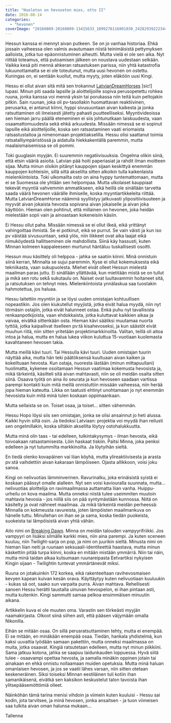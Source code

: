 ```yaml
---
title: "Huoleton on hevoseton mies, otto II"
date: 2016-08-14
categories: 
  - "hevonen"
coverImage: "20160809-20160809-13415633_1099276116801030_242829392223449793_o.jpg"
---
```


Hessun kanssa ei mennyt aivan putkeen. Se on jo vanhaa historiaa. Ehkä jossain vaiheessa olen valmis avautumaan niistä teinimäisistä pettymyksen aalloista, jotka tuo epäonnistuminen aiheutti. Mutta vielä ei ole sen aika. Nyt riittää toteamus, että putoamisen jälkeen on noustava uudestaan selkään. Vaikka kesä piti mennä ahkeran ratsastuksen parissa, niin yhtä katastrofia lukuunottamatta se ei ole toteutunut, mutta uusi hevonen on ostettu. Kuningas on, ei sentään kuollut, mutta myyty, joten eläköön uusi Kingi.

<!--more-->

Hessu ei ollut aivan sitä mitä sen trokannut [LatvianDreamHorses](http://latviandreamhorses.weebly.com/) \[sic!\] lupasi. Minun piti saada lapsille ja aloittelijoille sopiva perusopetettu rohkea ruuna, jonka kanssa voi mennä yksin tai porukassa niin teitä kuin peltojakin pitkin. Sain ruunan, joka oli pv-tasollakin huomattavan reaktiivinen, perusarka, ei antanut kiinni, hyppi sivusuuntaan aivan kaikesta ja jonka ratsuttaminen oli ilmeisesti jätetty pahasti puutteelliseksi. Myyntivideoissa sen hieman jarru päällä eteneminen ei siis johtunutkaan laiskuudesta, vaan osaamattomuudesta sekä ehkä arkuudesta. Missään nimessä se ei sopinut lapsille eikä aloittelijoille, koska sen ratsastaminen vaati eriomaista ratsastustaitoa ja nimenomaan projektiakselilla. Hessu olisi saattanut toimia ratsatalliympäristössä ja aidatulla hiekkakentällä paremmin, mutta maalaismaisemissa se oli pommi.

Toki guuglasin myyjän. Ei suuremmin negatiivisuuksia. Ongelma olikin siinä, että etsin vääriä asioita. Latvian pää hoiti paperiasiat ja rahdit ilman moitteen sijaa. Mutta minun olsikin pitänyt kauppojen sijaan keskittyä enemmän kauppojen kohteisiin, sillä siltä akselilta sitten alkoikin tulla kaikenlaista mielenkiintoista. Toki ulkomailta osto on aina hyppy tuntemattomaan, mutta ei se Suomessa ole yhtään sen helpompaa. Mutta ulkolaiset kauppiaat tekevät myyntiä vahvemmin ammatikseen, eikä heillä ole sinällään tarvetta saada väärä hevonen väärälle ihmiselle, koska myyntiartikkeleita riittää. Mutta LatvianDreamHorse näämmä syyllistyy jatkuvasti ylipositiivisuuteen ja myyvät aivan jokaista hevosta sopivana aivan jokaiselle ja aivan joka käyttöön. Hieman olen pohtinut, että millainen on hevonen, joka heidän mielestään sopii vain ja ainoastaan kokeneisiin käsiin.

Ei Hessu ollut paha. Missään nimessä se ei ollut ilkeä, eikä yrittänyt vahingoittaa ihmistä. Se ei potkinut, eikä se purrut. Se vain väisti ja kun iso pv väistää sivusuuntaan, sekä ylös, niin liikkeet ovat aika laajat eikä riimuköydestä hallitseminen ole mahdollista. Siinä käy hassusti, kuten Minnan kolmeen kappaleeseen murtunut häntäluu tuskallisesti osoitti.

Hessun muu käsittely oli helppoa - jahka se saatiin kiinni. Minä onnistuin siinä kerran, Minnalta se sujui paremmin. Kyse ei ollut kokemuksesta eikä tekniikasta, vaan sukupuolesta. Miehet eivät olleet Hessun mielestä maailman paras juttu. Ei sinällään yllättävää, kun mietitään mistä se on tullut ja mikä sen rotu sekå sukutaulu on. Naiset ovat luultavammin hoitaneet sitä, ja ratsutuksen on tehnyt mies. Mielenkiintoista ynnälaskua saa tuostakin hahmotettua, jos haluaa.

Hessu laitettiin myyntiin ja se löysi uuden omistajan kohtuullisen nopeastikin. Jos olen kiukutellut myyjistä, jotka eivät halua myydä, niin nyt törmäsin ostajiin, jotka eivät halunneet ostaa. Enkä puhu nyt tavallisista renkaanpotkijoista, vaan ehdokkaista, jotka kuluttavat kaikkien aikaa ja vaivaa, eivätkä sittenkään osta. Hieman kävi sääliksi muutamaa nuorta tyttöä, jotka kaipailivat itselleen pv:tä kisahevoseksi, ja kun säästöt eivät muuhun riitä, niin sitten yritetään projektimarkkinoilta. Valitan, teillä oli aitoa intoa ja halua, mutta en halua lukea viikon kuluttua 15-vuotiaan kuolemasta kavahtaneen hevosen takia.

Mutta meillä kävi tuuri. Tai Hessulla kävi tuuri. Uuden omistajan tuurin näyttää aika, mutta hän teki päätöksensä kuultuaan aivan kaiken ja kokeiltuaan hevosta. Kun ostaja, nuoresta iästään (minun mittapuullani) huolimatta, kykenee osoitamaan Hessun vaatimaa kokemusta hevosista ja, mikä tärkeintä, käsitteli sitä aivan mahtavasti, niin se oli meidän osalta sitten siinä. Osaava työtä on aina ilo seurata ja kun hevoseen saadaan vartissa parempi kontakti kuin mitä meillä onnistuttiin missään vaiheessa, niin herää jopa hieman kateutta. Likka on taatusti ehtinyt unohtamaan jo nyt enemmän hevosista kuin mitä minä tulen koskaan oppimaankaan.

Mutta sellaista se on. Toiset osaa, ja toiset... sitten vähemmän.

Hessu Hopo löysi siis sen omistajan, jonka se olisi ansainnut jo heti alussa. Kaikki hyvin siltä osin. Ja tiedoksi Latviaan: projektia voi myydä ihan reilusti sen ongelmillakin, koska siltäkin akselilta löytyy ostohalukkuutta.

Mutta minä olin taas - tai edelleen, tulkintakysymys - ilman hevosta, eikä toivoakaan ratsastamisesta. Löin haskaat tiskiin. Paitsi Minna, joka penkoi edelleen ja nyt tutummilta markkinoilta. Ja löytyihän sieltä.

En tiedä olenko kovapäinen vai liian köyhä, mutta ylireaktiivisesta ja arasta pv:stä vaihdettiin aivan kakaraan lämpöiseen. Ojasta allikkoon, voisi joku sanoa.

Kingi on nelivuotias lämminverinen. Ravurinalku, joka erinäisistä syistä ei koskaan päässyt omalle alalleen. Nyt sen voisi kaviouralla suunnata, mutta... nelivuotias aloittelija on ravimaailmassa auttamatta liian vanha. Huippu-urheilu on kova maailma. Mutta onneksi niistä tulee useimmiten muutoin mahtavia hevosia - jos niillä siis on pää syntymästään kunnossa. Niitä on käsitelty ja ovat nähneet maailmaa. Ja mikä tärkeintä meidän perheessä: Minnalla on kokmeusta ravureista, joten lämpöisten maailmankuva on hänelle tuttu. Minullehan on ihan se ja sama, koska tiedän puokeista, suokeista tai lämpöisistä aivan yhtä vähän.

Aito nimi on [Breaking Dawn](http://www.sukuposti.net/hevoset/breaking-dawn/1286948). Minna on meidän talouden vampyyrifriikki. Jos vampyyri on lisäksi silmälle karkki mies, niin aina parempi. Ja kuten sceneen kuuluu, niin Twilight-sarja on pop, ja nimi on juurikin sieltä. Minusta nimi on hieman liian neiti ja ruunaan seksuaali-identiteettiä haastava, mutta minun käskettiin pitää turpa kiinni, koska en mitään mistään ymmärrä. Niin tai näin, mutta minä taidan alkaa kutsumaan ruunareipasta Eetvartiksi nykyisen Kingin sijaan - Twilightin tuntevat ymmärtänevät miksi.

Ruuna on jotakuinkin 172 korkea, eikä rakenteeltaan ravihevosmaisen kevyen kapean kuivan kesän orava. Käyttäytyy kuten nelivuotiaan kuuluukin - kukas sä oot, saako sun varpaita purra. Aivan mahtava. Rehellisesti sanoen Hessu herätti taustalla uinuvan hevospelon, ei ihan pintaan asti, mutta kuitenkin. Kingi sammutti samaa pelkoa ensimmäisen minuutin aikana.

Artikkelin kuva ei ole muuten oma. Varastin sen törkeästi myyjän naamakirjasta. Olkoot siinä siihen asti, että pääsen väijymään omalla Nikonilla.

Eihän se mitään osaa. On sillä perusratsuttaminen tehty, mutta ei enempää. Ei se mitään, en minäkään enempää osaa. Tiedän, hankala yhdistelmä, kun kaksi uuvattia lyödään samaan pakettiin, mutta onneksi maailmassa on muita, jotka osaavat. Kingiä ratsutetaan edelleen, mutta nyt minun piikkiini. Sama jatkuu kotona, jahka se saapuu laidunkauden loppuessa. Hyvä siitä tulee - osaavampi opettaa hevosta, ja samalla minäkin oppinen jotain tai ainakaan en ehkä onnistu nollaamaan muiden opetuksia. Mutta minä haluan omanlaisen hevosen, ja jos se vaatii lähes varsan, niin sitten otetaan keskeneräinen. Siksi toiseksi Minnan eestiläinen tuli kotiin ihan samanikäisenä, eivätkä sen kaksikon keskustelut talon tavoista ihan ylitsepääsemöttömiä olleet.

Näinköhän tämä tarina menisi vihdoin ja viimein kuten kuuluisi - Hessu sai kodin, jota tarvitsee, ja minä hevosen, jonka ansaitsen - ja tuon viimeisen saa tulkita aivan oman halunsa mukaan...

Tallenna
